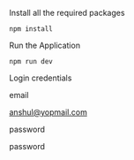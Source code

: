 Install all the required packages
```
npm install
```
Run the Application
```
npm run dev
```

Login credentials

email 

anshul@yopmail.com  

password 

password
